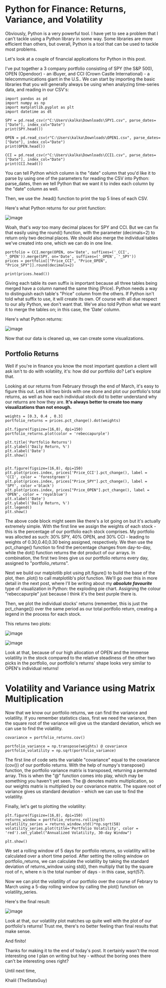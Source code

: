 # Python for Finance: Returns, Variance, and Volatility

Obviously, Python is a very powerful tool. I have yet to see a problem that I can't tackle using a Python library in some way. Some libraries are more efficient than others, but overall, Python is a tool that can be used to tackle most problems.

Let's look at a couple of financial applications for Python in this post. 

I've put together a 3 company portfolio consisting of SPY (the S&P 500), OPEN (Opendoor) - an iBuyer, and CCI (Crown Castle International) - a telecommunications giant in the U.S..
We can start by importing the basic libraries that you will generally always be using when analyzing time-series data, and reading in our CSV's:

```
import pandas as pd
import numpy as np
import matplotlib.pyplot as plt
import datetime as dt

SPY = pd.read_csv(r"C:\Users\kalka\Downloads\SPY1.csv", parse_dates=["Date"], index_col="Date")
print(SPY.head())

OPEN = pd.read_csv(r"C:\Users\kalka\Downloads\OPEN1.csv", parse_dates=["Date"], index_col="Date")
print(OPEN.head())

CCI = pd.read_csv(r"C:\Users\kalka\Downloads\CCI1.csv", parse_dates=["Date"], index_col="Date")
print(CCI.head())
```

You can tell Python which column is the "date" column that you'd like it to parse by using one of the parameters for reading the CSV into Python: parse_dates, then we tell Python that we want it to index each column by the "date" column as well.

Then, we use the .head() function to print the top 5 lines of each CSV.

Here's what Python returns for our print function:

![image](https://user-images.githubusercontent.com/44441178/197317954-d56c0769-35fc-4340-94ea-5ee67fa4c753.png)


Woah, that's _way_ too many decimal places for SPY and CCI. But we can fix that easily using the round() function, with the parameter (decimals=2) to return only two decimal places. 
We should also merge the individual tables we've created into one, which we can do in one line. 

```
portfolio = CCI.merge(OPEN, on='Date', suffixes=('_CCI', '_OPEN')).merge(SPY, on='Date', suffixes=('_OPEN', '_SPY'))
prices = portfolio[["Price_CCI", "Price_OPEN", "Price_SPY"]].round(decimals=2)

print(prices.head())
```

Giving each table its own suffix is important because all three tables being merged have a column named the same thing (Price). Python needs a way to distinguish each table's "Price" column from the others. If Python isn't told what suffix to use, it will create its own. Of course with all due respect to our ally Python, we don't want that.
We've also told Python what we want it to merge the tables on; in this case, the 'Date' column.

Here's what Python returns:

![image](https://user-images.githubusercontent.com/44441178/197318137-8d4707c0-3e7f-44f9-ae61-39aac4b5d9dc.png)


Now that our data is cleaned up, we can create some visualizations.

## Portfolio Returns

Well if you're in finance you know the most important question a client will ask isn't to do with volatility, it's: how did our portfolio do? Let's explore that.

Looking at our returns from February through the end of March, it's easy to figure this out. Lets kill two birds with one stone and plot our portfolio's total returns, as well as how each individual stock did to better understand why our returns are how they are. **It's always better to create too many visualizations than not enough.**

```
weights = [0.3, 0.4 , 0.3]
portfolio_returns = prices.pct_change().dot(weights)

plt.figure(figsize=(16,8), dpi=150)
portfolio_returns.plot(color = 'rebeccapurple')

plt.title('Portfolio Returns')
plt.ylabel('Daily Return, %')
plt.xlabel('Date')
plt.show()


plt.figure(figsize=(16,8), dpi=150)
plt.plot(prices.index, prices['Price_CCI'].pct_change(), label = 'CCI', color = 'forestgreen')
plt.plot(prices.index, prices["Price_SPY"].pct_change(), label = 'SPY', color ='black')
plt.plot(prices.index, prices["Price_OPEN"].pct_change(), label = 'OPEN', color = 'royalblue')
plt.xlabel('Date')
plt.ylabel('Daily Return, %')
plt.legend()
plt.show()
```
The above code block might seem like there's a lot going on but it's actually extremely simple. With the first line we assign the weights of each stock - this is the percentage of our portfolio each stock comprises. My portfolio was allocted as such: 30% SPY, 40% OPEN, and 30% CCI - leading to weights of 0.30,0.40,0.30 being assigned, respectively.
We then use the pct_change() function to find the percentage changes from day-to-day, while the dot() function returns the dot product of our arrays. In combination, the first two lines give us our portfolio returns every day, assigned to "portfolio_returns".

Next we build our matplotlib plot using plt.figure() to build the base of the plot, then .plot() to call matplotlib's plot function. We'll go over this in more detail in the next post, where I'll be writing about my **_absolute favourite_** type of visualization in Python: the exploding pie chart. Assigning the colour "rebeccapurple" just because I think it's the best purple there is.

Then, we plot the individual stocks' returns (remember, this is just the pct_change()) over the same period as our total portfolio return, creating a legend in the process for each stock.

This returns two plots:

![image](https://user-images.githubusercontent.com/44441178/197319785-9e16ee83-096b-46fb-ba81-71fe7cc7cde8.png)


![image](https://user-images.githubusercontent.com/44441178/197319780-fc46abf4-5179-4ab3-8661-086cab87e288.png)

Look at that, because of our high allocation of OPEN and the immense volatility in the stock compared to the relative steadiness of the other two picks in the portfolio, our portfolio's returns' shape looks very similar to OPEN's individual returns!


# Volatility and Variance using Matrix Multiplication

Now that we know our portfolio returns, we can find the variance and volatility. If you remember statistics class, first we need the variance, then the square root of the variance will give us the standard deviation, which we can use to find the volatility.

```
covariance = portfolio_returns.cov()

portfolio_variance = np.transpose(weights) @ covariance
portfolio_volatility = np.sqrt(portfolio_variance)
```
The first line of code sets the variable "covariance" equal to the covariance (cov()) of our portfolio returns. With the help of numpy's transpose() function, the portfolio variance matrix is transposed, returning a permuted array. This is when the "@" function comes into play, which may be something you haven't yet seen. The @ denotes matrix multiplication, so our weights matrix is multiplied by our covariance matrix.
The square root of variance gives us standard deviation - which we can use to find the volatility.

Finally, let's get to plotting the volatility:

```
plt.figure(figsize=(16,8), dpi=150)
returns_window = portfolio_returns.rolling(5)
volatility_series = returns_window.std()*np.sqrt(58)
volatility_series.plot(title='Portfolio Volatility', color = 'red').set_ylabel("Annualized Volatility, 30-day Window")

plt.show()
```
We set a rolling window of 5 days for portfolio returns, so volatility will be calculated over a short time period. 
After setting the rolling window on portfolio_returns, we can calculate the volatility by taking the standard deviation of returns_window using std(), then multiply that by the square root of n, where n is the total number of days - in this case, sqrt(57).

Now we can plot the volatility of our portfolio over the course of Febrary to March using a 5-day rolling window by calling the plot() function on volatility_series.

Here's the final result:

![image](https://user-images.githubusercontent.com/44441178/197320721-584ce926-5dd3-4d38-ba6f-702b3e60410e.png)

Look at that, our volatility plot matches up quite well with the plot of our portfolio's returns! Trust me, there's no better feeling than final results that make sense.

And finito!


Thanks for making it to the end of today's post. It certainly wasn't the most interesting one I plan on writing but hey - without the boring ones there can't be interesting ones right?


Until next time,

Khalil (TheStatsGuy)



